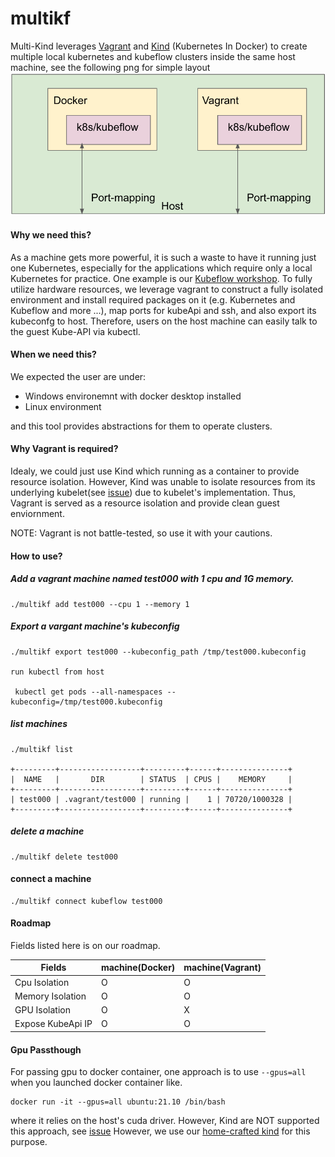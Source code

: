 # multikf
Multi-Kind leverages [Vagrant](https://github.com/hashicorp/vagrant) and [Kind](https://github.com/kubernetes-sigs/kind) (Kubernetes In Docker) to create multiple local kubernetes and kubeflow clusters inside the same host machine, see the following png for simple layout
![flow](./images/intro.png)

#### Why we need this?

As a machine gets more powerful, it is such a waste to have it running just one Kubernetes, especially for the applications which require only a local Kubernetes for practice. One example is our [Kubeflow workshop](https://github.com/footprintai/kubeflow-workshop).
To fully utilize hardware resources, we leverage vagrant to construct a fully isolated environment and install required packages on it (e.g. Kubernetes and Kubeflow and more ...), map ports for kubeApi and ssh, and also export its kubeconfg to host. Therefore, users on the host machine can easily talk to the guest Kube-API via kubectl.

#### When we need this?

We expected the user are under:

- Windows environemnt with docker desktop installed
- Linux environment

and this tool provides abstractions for them to operate clusters.

#### Why Vagrant is required?

Idealy, we could just use Kind which running as a container to provide resource isolation. However, Kind was unable to isolate resources from its underlying kubelet(see [issue](https://github.com/kubernetes-sigs/kind/issues/877)) due to kubelet's implementation. Thus, Vagrant is served as a resource isolation and provide clean guest enviornment.

NOTE: Vagrant is not battle-tested, so use it with your cautions.

#### How to use?

##### Add a vagrant machine named test000 with 1 cpu and 1G memory.

```
./multikf add test000 --cpu 1 --memory 1
```

##### Export a vargant machine's kubeconfig
```
./multikf export test000 --kubeconfig_path /tmp/test000.kubeconfig

run kubectl from host

 kubectl get pods --all-namespaces --kubeconfig=/tmp/test000.kubeconfig
```


##### list machines

```
./multikf list

+---------+------------------+---------+------+---------------+
|  NAME   |       DIR        | STATUS  | CPUS |    MEMORY     |
+---------+------------------+---------+------+---------------+
| test000 | .vagrant/test000 | running |    1 | 70720/1000328 |
+---------+------------------+---------+------+---------------+
```

##### delete a machine

```
./multikf delete test000

```

#### connect a machine

```
./multikf connect kubeflow test000

```

#### Roadmap

Fields listed here is on our roadmap.

| Fields | machine(Docker) | machine(Vagrant) |
|------|------|------|
| Cpu Isolation | O | O |
| Memory Isolation | O | O |
| GPU Isolation | O | X |
| Expose KubeApi IP | O | O |


#### Gpu Passthough

For passing gpu to docker container, one approach is to use `--gpus=all` when you launched docker container like.

```
docker run -it --gpus=all ubuntu:21.10 /bin/bash

```
where it relies on the host's cuda driver.
However, Kind are NOT supported this approach, see [issue](https://github.com/kubernetes-sigs/kind/pull/1886)
However, we use our [home-crafted kind](https://github.com/footprintai/kind/tree/gpu) for this purpose.
